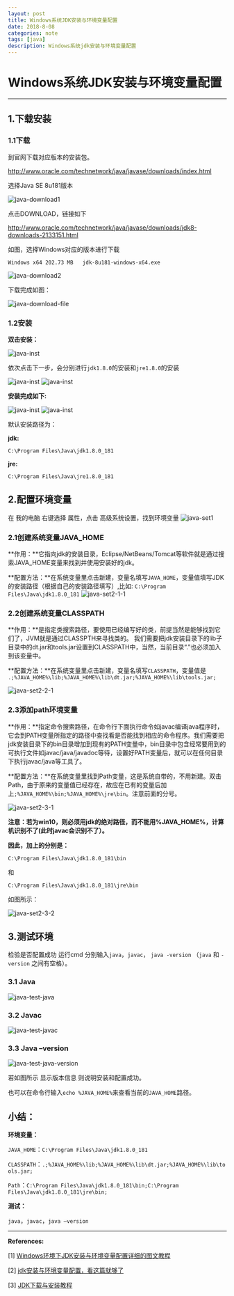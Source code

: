 ```yaml
---
layout: post
title: Windows系统JDK安装与环境变量配置
date: 2018-8-08
categories: note
tags: [java]
description: Windows系统jdk安装与环境变量配置
---
```


# Windows系统JDK安装与环境变量配置

---

## 1.下载安装

### 1.1下载

到官网下载对应版本的安装包。

<a href="http://www.oracle.com/technetwork/java/javase/downloads/index.html" target="_blank">http://www.oracle.com/technetwork/java/javase/downloads/index.html</a>

选择Java SE 8u181版本

![java-download1](/note/img/20180808/java-download1.jpg)

点击DOWNLOAD，链接如下

<a href="http://www.oracle.com/technetwork/java/javase/downloads/jdk8-downloads-2133151.html" target="_blank">http://www.oracle.com/technetwork/java/javase/downloads/jdk8-downloads-2133151.html</a>

如图，选择Windows对应的版本进行下载

`Windows x64 202.73 MB   jdk-8u181-windows-x64.exe`

![java-download2](/note/img/20180808/java-download2.jpg)

下载完成如图：

![java-download-file](/note/img/20180808/java-download-file.jpg "安装包")

### 1.2安装

**双击安装：**

![java-inst](/note/img/20180808/java-inst1.jpg "java install")

依次点击下一步，会分别进行`jdk1.8.0`的安装和`jre1.8.0`的安装

![java-inst](/note/img/20180808/java-inst2.jpg "java install")
![java-inst](/note/img/20180808/java-inst3.jpg "java install")

**安装完成如下:**

![java-inst](/note/img/20180808/java-inst4.jpg "java finish")
![java-inst](/note/img/20180808/java-inst5.jpg "java finish")

默认安装路径为：

**jdk:**

```
C:\Program Files\Java\jdk1.8.0_181
```

**jre:**

```
C:\Program Files\Java\jre1.8.0_181
```

## 2.配置环境变量

在 我的电脑 右键选择 属性，点击 高级系统设置，找到环境变量
![java-set1](/note/img/20180808/java-set1.jpg)

### 2.1创建系统变量JAVA_HOME

**作用：**它指向jdk的安装目录，Eclipse/NetBeans/Tomcat等软件就是通过搜索JAVA_HOME变量来找到并使用安装好的jdk。

**配置方法：**在系统变量里点击新建，变量名填写`JAVA_HOME`，变量值填写JDK的安装路径（根据自己的安装路径填写）,比如: `C:\Program Files\Java\jdk1.8.0_181`
![java-set2-1-1](/note/img/20180808/java-set-javahome.jpg)

### 2.2创建系统变量CLASSPATH

**作用：**是指定类搜索路径，要使用已经编写好的类，前提当然是能够找到它们了，JVM就是通过CLASSPTH来寻找类的。
我们需要把jdk安装目录下的lib子目录中的dt.jar和tools.jar设置到CLASSPATH中，当然，当前目录“.”也必须加入到该变量中。

**配置方法：**在系统变量里点击新建，变量名填写`CLASSPATH`，变量值是
`.;%JAVA_HOME%\lib;%JAVA_HOME%\lib\dt.jar;%JAVA_HOME%\lib\tools.jar;`

![java-set2-2-1](/note/img/20180808/java-set-classpath.jpg)

### 2.3添加path环境变量

**作用：**指定命令搜索路径，在命令行下面执行命令如javac编译java程序时，它会到PATH变量所指定的路径中查找看是否能找到相应的命令程序。我们需要把jdk安装目录下的bin目录增加到现有的PATH变量中，bin目录中包含经常要用到的可执行文件如javac/java/javadoc等待，设置好PATH变量后，就可以在任何目录下执行javac/java等工具了。

**配置方法：**在系统变量里找到Path变量，这是系统自带的，不用新建。双击Path，由于原来的变量值已经存在，故应在已有的变量后加上`;%JAVA_HOME%\bin;%JAVA_HOME%\jre\bin`。注意前面的分号。

![java-set2-3-1](/note/img/20180808/java-set-path.jpg)

**注意：若为win10，则必须用jdk的绝对路径，而不能用%JAVA_HOME%，计算机识别不了(此时javac会识别不了）。**

**因此，加上的分别是：**

`C:\Program Files\Java\jdk1.8.0_181\bin`

和

`C:\Program Files\Java\jdk1.8.0_181\jre\bin`

如图所示：

![java-set2-3-2](/note/img/20180808/java-set-path2.jpg)

## 3.测试环境
检验是否配置成功 运行cmd 分别输入`java`，`javac`， `java -version` （`java` 和 `-version` 之间有空格）。

### 3.1 Java

![java-test-java](/note/img/20180808/java-test-java.jpg)

### 3.2 Javac

![java-test-javac](/note/img/20180808/java-test-javac.jpg)

### 3.3 Java –version

![java-test-java-version](/note/img/20180808/java-test-java-version.jpg)

若如图所示 显示版本信息 则说明安装和配置成功。

也可以在命令行输入`echo %JAVA_HOME%`来查看当前的`JAVA_HOME`路径。

## 小结：

**环境变量：**


`JAVA_HOME`：`C:\Program Files\Java\jdk1.8.0_181`

`CLASSPATH`：`.;%JAVA_HOME%\lib;%JAVA_HOME%\lib\dt.jar;%JAVA_HOME%\lib\tools.jar;`

`Path`：`C:\Program Files\Java\jdk1.8.0_181\bin;C:\Program Files\Java\jdk1.8.0_181\jre\bin;`


**测试：**

`java`，`javac`，`java –version`

---

**References:**

[1] [Windows环境下JDK安装与环境变量配置详细的图文教程](https://www.cnblogs.com/liuhongfeng/p/4177568.html)

[2] [jdk安装与环境变量配置，看这篇就够了](https://blog.csdn.net/shenshizhong/article/details/77391728)

[3] [JDK下载与安装教程](https://blog.csdn.net/u012934325/article/details/73441617)
